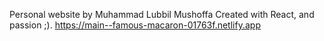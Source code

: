Personal website by Muhammad Lubbil Mushoffa 
Created with React, and passion ;).
https://main--famous-macaron-01763f.netlify.app
